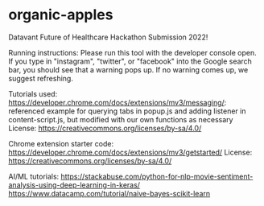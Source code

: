 # organic-apples
Datavant Future of Healthcare Hackathon Submission 2022!

Running instructions:
Please run this tool with the developer console open. If you type in "instagram", "twitter", or "facebook" into the Google search bar, you should see that a warning pops up. If no warning comes up, we suggest refreshing.

Tutorials used:
https://developer.chrome.com/docs/extensions/mv3/messaging/: referenced example for querying tabs in popup.js and adding listener in content-script.js, but modified with our own functions as necessary
License: https://creativecommons.org/licenses/by-sa/4.0/

Chrome extension starter code: https://developer.chrome.com/docs/extensions/mv3/getstarted/ 
License: https://creativecommons.org/licenses/by-sa/4.0/

AI/ML tutorials: 
https://stackabuse.com/python-for-nlp-movie-sentiment-analysis-using-deep-learning-in-keras/
https://www.datacamp.com/tutorial/naive-bayes-scikit-learn
